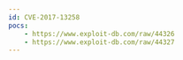 ```yaml
---
id: CVE-2017-13258
pocs:
    - https://www.exploit-db.com/raw/44326
    - https://www.exploit-db.com/raw/44327
---
```

